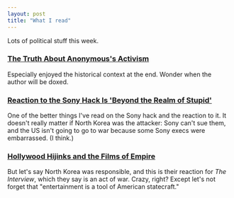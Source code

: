 ```yaml
---
layout: post
title: "What I read"
---
```


Lots of political stuff this week.

### [The Truth About Anonymous's Activism](http://www.thenation.com/article/190369/truth-about-anonymouss-activism)

Especially enjoyed the historical context at the end. Wonder when the author will be doxed.

### [Reaction to the Sony Hack Is 'Beyond the Realm of Stupid'](http://motherboard.vice.com/read/reaction-to-the-sony-hack-is-beyond-the-realm-of-stupid)

One of the better things I've read on the Sony hack and the reaction to it. It doesn't really matter if North Korea was the attacker: Sony can't sue them, and the US isn't going to go to war because some Sony execs were embarrassed. (I think.)

### [Hollywood Hijinks and the Films of Empire](http://www.thebaffler.com/blog/hollywood-hijinks-and-the-films-of-empire/)

But let's say North Korea was responsible, and this is their reaction for _The Interview_, which they say is an act of war. Crazy, right? Except let's not forget that "entertainment is a tool of American statecraft."
